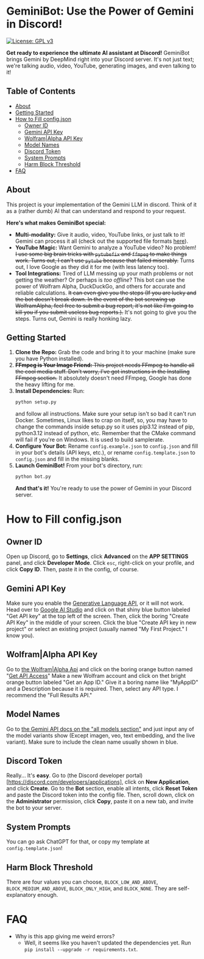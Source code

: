 # GeminiBot: Use the Power of Gemini in Discord! 

[![License: GPL v3](https://img.shields.io/badge/License-GPLv3-blue.svg)](https://www.gnu.org/licenses/gpl-3.0) 

**Get ready to experience the ultimate AI assistant at Discord!** GeminiBot brings Gemini by DeepMind right into your Discord server.  It's not just text; we're talking audio, video, YouTube, generating images, and even talking to it!  

## Table of Contents

- [About](#about)
- [Getting Started](#getting-started)
- [How to Fill config.json](#how-to-fill-configjson)
    - [Owner ID](#owner-id)
    - [Gemini API Key](#gemini-api-key)
    - [Wolfram|Alpha API Key](#wolframalpha-api-key)
    - [Model Names](#model-names)
    - [Discord Token](#discord-token)
    - [System Prompts](#system-prompts)
    - [Harm Block Threshold](#harm-block-threshold)
- [FAQ](#faq)

## About

This project is your implementation of the Gemini LLM in discord. Think of it as a (rather dumb) AI that can understand and respond to your request.  

**Here's what makes GeminiBot special:**

* **Multi-modality:**  Give it audio, video, YouTube links, or just talk to it! Gemini can process it all (check out the supported file formats [here](https://ai.google.dev/gemini-api/docs/prompting_with_media?lang=python#supported_file_formats)). 
* **YouTube Magic:** Want Gemini to analyze a YouTube video? No problem! ~~I use some big brain tricks with `pytubefix` and `ffmpeg` to make things work. Turns out, I can't use `pytube` because that failed miserably.~~ Turns out, I love Google as they did it for me (with less latency too).
* **Tool Integrations:** Tired of LLM messing up your math problems or not getting the weather? Or perhaps is *too offline*? This bot can use the power of Wolfram Alpha, DuckDuckGo, and others for accurate and reliable calculations. ~~It can even give you the steps (If you are lucky and the bot doesn't break down. In the event of the bot screwing up WolframAlpha, feel free to submit a bug report, it's not like I'm going to kill you if you submit useless bug reports.).~~ It's not going to give you the steps. Turns out, Gemini is really honking lazy.

## Getting Started

1. **Clone the Repo:**  Grab the code and bring it to your machine (make sure you have Python installed). 
2. ~~**FFmpeg is Your Image Friend:** This project needs FFmpeg to handle all the cool media stuff. Don't worry, I've got instructions in the Installing FFmpeg section.~~  It absolutely doesn't need FFmpeg, Google has done the heavy lifting for me.
3. **Install Dependencies:**  Run:
   ```bash
   python setup.py
   ```
   and follow all instructions. Make sure your setup isn't so bad it can't run Docker.
   Sometimes, Linux likes to crap on itself, so, you may have to change the commands inside setup.py so it uses pip3.12 instead of pip, python3.12 instead of python, etc.
   Remember that the CMake command will fail if you're on Windows. It is used to build samplerate.
4. **Configure Your Bot:** Rename `config.example.json` to `config.json` and fill in your bot's details (API keys, etc.), or rename `config.template.json` to `config.json` and fill in the missing blanks.
5. **Launch GeminiBot!**  From your bot's directory, run:
   ```bash
   python bot.py
   ```
   **And that's it!** You're ready to use the power of Gemini in your Discord server.

# How to Fill config.json
## Owner ID
Open up Discord, go to **Settings**, click **Advanced** on the **APP SETTINGS** panel, and click **Developer Mode**. Click `esc`, right-click on your profile, and click **Copy ID**. Then, paste it in the config, of course. 

## Gemini API Key
Make sure you enable the [Generative Language API](https://console.cloud.google.com/apis/api/generativelanguage.googleapis.com), or it will not work. Head over to [Google AI Studio](https://aistudio.google.com/app/prompts/new_chat) and click on that shiny blue button labeled "Get API key" at the top left of the screen. Then, click the boring "Create API Key" in the middle of your screen. Click the blue "Create API key in new project" or select an existing project (usually named "My First Project." I know you).

## Wolfram|Alpha API Key
Go to [the Wolfram|Alpha Api](https://products.wolframalpha.com/api/) and click on the boring orange button named "[Get API Access](https://developer.wolframalpha.com/)" Make a new Wolfram account and click on thet bright orange button labeled "Get an App ID." Give it a boring name like "MyAppID" and a Description because it is required. Then, select any API type. I recommend the "Full Results API." 

## Model Names
Go to [the Gemini API docs on the "all models section"](https://ai.google.dev/gemini-api/docs/models) and just input any of the model variants show (Except imagen, veo, text embedding, and the live variant). Make sure to include the clean name usually shown in blue.

## Discord Token
Really... It's **easy**. Go to (the Discord developer portal)[https://discord.com/developers/applications], click on **New Application**, and click **Create**.
Go to the **Bot** section, enable all intents, click **Reset Token** and paste the Discord token into the config file. 
Then, scroll down, click on the **Administrator** permission, click **Copy**, paste it on a new tab, and invite the bot to your server.

## System Prompts
You can go ask ChatGPT for that, or copy my template at `config.template.json`!

## Harm Block Threshold
There are four values you can choose, `BLOCK_LOW_AND_ABOVE`, `BLOCK_MEDIUM_AND_ABOVE`, `BLOCK_ONLY_HIGH`, and `BLOCK_NONE`. They are self-explanatory enough.

# FAQ
* Why is this app giving me weird errors?
  * Well, it seems like you haven't updated the dependencies yet. Run `pip install --upgrade -r requirements.txt`. 